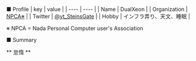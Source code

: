 ■ Profile
|  key  |  value  |
| ---- | ---- |
|  Name  |  DualXeon  |
|  Organization  |  [NPCA※](https://npca.jp)  |
|  Twitter  |  [@yt_SteinsGate](https://twitter.com/yt_SteinsGate)  |
|  Hobby  |  インフラ弄り、天文、睡眠  |

※ NPCA = Nada Personal Computer user's Association

■ Summary

** 怠惰 **
 
